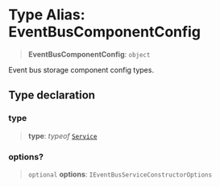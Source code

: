 # Type Alias: EventBusComponentConfig

> **EventBusComponentConfig**: `object`

Event bus storage component config types.

## Type declaration

### type

> **type**: *typeof* [`Service`](../variables/EventBusComponentType.md#service)

### options?

> `optional` **options**: `IEventBusServiceConstructorOptions`

